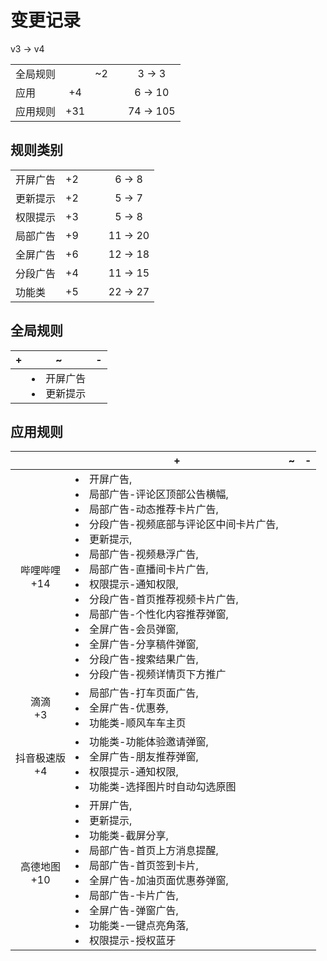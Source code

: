 # 变更记录

v3 -> v4

||||||
|-|:-:|:-:|:-:|:-:|
|全局规则||~2||3 -> 3|
|应用|+4|||6 -> 10|
|应用规则|+31|||74 -> 105|

## 规则类别

||||||
|-|:-:|:-:|:-:|:-:|
|开屏广告|+2|||6 -> 8|
|更新提示|+2|||5 -> 7|
|权限提示|+3|||5 -> 8|
|局部广告|+9|||11 -> 20|
|全屏广告|+6|||12 -> 18|
|分段广告|+4|||11 -> 15|
|功能类|+5|||22 -> 27|

## 全局规则

|+|~|-|
|-|-|-|
||<li>开屏广告<li>更新提示||

## 应用规则

||+|~|-|
|:-:|-|-|-|
|哔哩哔哩<br>+14|<li>开屏广告,<li>局部广告-评论区顶部公告横幅,<li>局部广告-动态推荐卡片广告,<li>分段广告-视频底部与评论区中间卡片广告,<li>更新提示,<li>局部广告-视频悬浮广告,<li>局部广告-直播间卡片广告,<li>权限提示-通知权限,<li>分段广告-首页推荐视频卡片广告,<li>局部广告-个性化内容推荐弹窗,<li>全屏广告-会员弹窗,<li>全屏广告-分享稿件弹窗,<li>分段广告-搜索结果广告,<li>分段广告-视频详情页下方推广|||
|滴滴<br>+3|<li>局部广告-打车页面广告,<li>全屏广告-优惠券,<li>功能类-顺风车车主页|||
|抖音极速版<br>+4|<li>功能类-功能体验邀请弹窗,<li>全屏广告-朋友推荐弹窗,<li>权限提示-通知权限,<li>功能类-选择图片时自动勾选原图|||
|高德地图<br>+10|<li>开屏广告,<li>更新提示,<li>功能类-截屏分享,<li>局部广告-首页上方消息提醒,<li>局部广告-首页签到卡片,<li>全屏广告-加油页面优惠券弹窗,<li>局部广告-卡片广告,<li>全屏广告-弹窗广告,<li>功能类-一键点亮角落,<li>权限提示-授权蓝牙|||
